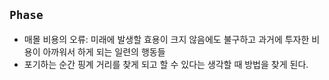 ## `Phase`

- 매몰 비용의 오류: 미래에 발생할 효용이 크지 않음에도 불구하고 과거에 투자한 비용이 아까워서 하게 되는 일련의 행동들
- 포기하는 순간 핑계 거리를 찾게 되고 할 수 있다는 생각할 때 방법을 찾게 된다.